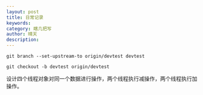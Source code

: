 ```yaml
---
layout: post
title: 日常记录
keywords: 
category: 瞎几把写
author: 晴天
description: 
---
```


```
git branch --set-upstream-to origin/devtest devtest
```

```
git checkout -b devtest origin/devtest
```

设计四个线程对象对同一个数据进行操作，两个线程执行减操作，两个线程执行加操作。

```

```

